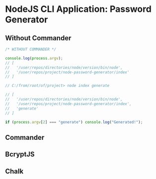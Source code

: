 # NodeJS CLI Application: Password Generator

## Without Commander

```js
/* WITHOUT COMMANDER */

console.log(process.argv);
// [
//   '/user/repos/directories/node/version/bin/node',
//   '/user/repos/project/node-password-generator/index'
// ]

// C:/from/root/of/project> node index generate

// [
//   '/user/repos/directories/node/version/bin/node',
//   '/user/repos/project/node-password-generator/index',
//   'generate'
// ]

if (process.argv[2] === "generate") console.log("Generated!");
```

## Commander

## BcryptJS

## Chalk
